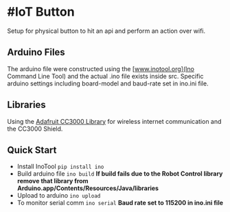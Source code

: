 
#IoT Button
=====================
Setup for physical button to hit an api and perform an action over wifi.

Arduino Files
-------------
The arduino file were constructed using the [www.inotool.org](Ino Command Line Tool) and the actual .ino file exists inside src. Specific arduino settings including board-model and baud-rate set in ino.ini file.

Libraries
--------
Using the [Adafruit CC3000 Library](https://github.com/adafruit/Adafruit_CC3000_Library) for wireless internet communication and the CC3000 Shield.

Quick Start
----------
* Install InoTool `pip install ino`
* Build arduino file `ino build`
__If build fails due to the Robot Control library remove that library from Arduino.app/Contents/Resources/Java/libraries__
* Upload to arduino `ino upload`
* To monitor serial comm `ino serial`
__Baud rate set to 115200 in ino.ini file__

